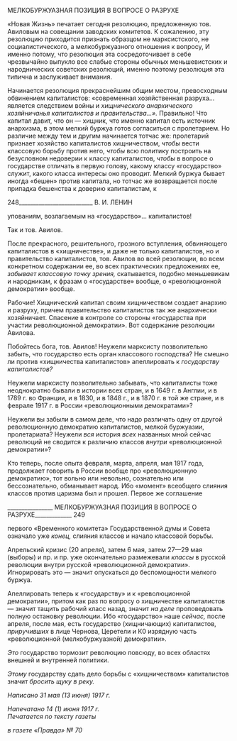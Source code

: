 МЕЛКОБУРЖУАЗНАЯ ПОЗИЦИЯ В ВОПРОСЕ О РАЗРУХЕ

«Новая Жизнь» печатает сегодня резолюцию, предложенную тов. Авиловым на со­вещании заводских комитетов. К сожалению, эту резолюцию приходится признать об­разцом не марксистского, не социалистического, а мелкобуржуазного отношения к во­просу, И именно потому, что резолюция эта сосредоточивает в себе чрезвычайно вы­пукло все слабые стороны обычных меньшевистских и народнических советских резо­люций, именно поэтому резолюция эта типична и заслуживает внимания.

Начинается резолюция прекраснейшим общим местом, превосходным обвинением капиталистов: «современная хозяйственная разруха... является следствием войны и _хищнического анархического хозяйничанья капиталистов и правительства...»._ Пра­вильно! Что капитал давит, что он — хищник, что именно капитал есть источник анар­хизма, в этом мелкий буржуа готов согласиться с пролетарием. Но различие между тем и другим начинается тотчас же: пролетарий признает хозяйство капиталистов хищни­чеством, _чтобы_ вести классовую борьбу против него, _чтобы_ всю политику построить на безусловном недоверии к классу капиталистов, _чтобы_ в вопросе о государстве отли­чать в первую голову, какому классу «государство» служит, какого класса интересы оно проводит. Мелкий буржуа бывает иногда «бешен» против капитала, но тотчас же возвращается после припадка бешенства к доверию капиталистам, к

  

248__________________________ В. И. ЛЕНИН

упованиям, возлагаемым на «государство»... капиталистов!

Так и тов. Авилов.

После прекрасного, решительного, грозного вступления, обвиняющего капиталистов в «хищничестве», и даже не только капиталистов, но и правительство капиталистов, тов. Авилов во всей резолюции, во всем конкретном содержании ее, во всех практиче­ских предложениях ее, _забывает классовую точку зрения,_ скатывается, подобно мень­шевикам и народникам, к фразам о «государстве» вообще, о «революционной демокра­тии» вообще.

Рабочие! Хищнический капитал своим хищничеством создает анархию и разруху, причем правительство капиталистов так же анархически хозяйничает. Спасение в кон­троле со стороны «государства при участии революционной демократии». Вот содер­жание резолюции Авилова.

Побойтесь бога, тов. Авилов! Неужели марксисту позволительно забыть, что госу­дарство есть орган классового господства? Не смешно ли против «хищничества капи­талистов» апеллировать к _государству капиталистов?_

Неужели марксисту позволительно забывать, что капиталисты тоже неоднократно бывали в истории всех стран, и в 1649 г. в Англии, и в 1789 г. во Франции, и в 1830, и в 1848 г., и в 1870 г. в той же стране, и в феврале 1917 г. в России «революционными де­мократами»?

Неужели вы забыли в самом деле, что надо различать одну от другой революцион­ную демократию капиталистов, мелкой буржуазии, пролетариата? Неужели _вся_ история _всех_ названных мной сейчас революций не сводится к различию классов _внутри_ «рево­люционной демократии»?

Кто теперь, после опыта февраля, марта, апреля, мая 1917 года, продолжает говорить в России вообще про «революционную демократию», тот вольно или невольно, созна­тельно или бессознательно, обманывает народ. Ибо «момент» всеобщего слияния клас­сов против царизма был и прошел. Первое же соглашение

  

________________ МЕЛКОБУРЖУАЗНАЯ ПОЗИЦИЯ В ВОПРОСЕ О РАЗРУХЕ_____________ 249

первого «Временного комитета» Государственной думы и Совета означало уже _конец,_ слияния классов и начало классовой борьбы.

Апрельский кризис (20 апреля), затем 6 мая, затем 27—29 мая (выборы) и пр. и пр. уже окончательно размежевали _классы_ в русской революции внутри русской «револю­ционной демократии». Игнорировать это — значит опускаться до беспомощности мел­кого буржуа.

Апеллировать теперь к «государству» и к «революционной демократии», притом как раз по вопросу о хищничестве капиталистов — значит тащить рабочий класс назад, значит _на деле_ проповедовать полную остановку революции. Ибо «государство» наше _сейчас,_ после апреля, после мая, есть государство (хищничающих) капиталистов, _при­ручивших_ в лице Чернова, Церетели и К0 изрядную часть «революционной (мелкобур­жуазной) демократии».

_Это_ государство тормозит революцию повсюду, во всех областях внешней и внут­ренней политики.

_Этому_ государству сдать дело борьбы с «хищничеством» капиталистов значит _бро­сить щуку в реку._

_Написано 31 мая (13 июня) 1917 г._

_Напечатано 14 (1) июня 1917 г.                                                       Печатается по тексту газеты_

_в газете «Правда» № 70_